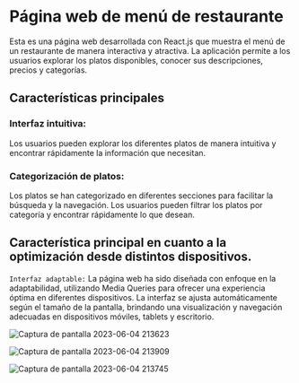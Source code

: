 # Página web de menú de restaurante

Esta es una página web desarrollada con React.js que muestra el menú de un restaurante de manera interactiva y atractiva. La aplicación permite a los usuarios explorar los platos disponibles, conocer sus descripciones, precios y categorías.

## Características principales 
### Interfaz intuitiva: 
Los usuarios pueden explorar los diferentes platos de manera intuitiva y encontrar rápidamente la información que necesitan.

### Categorización de platos:
 Los platos se han categorizado en diferentes secciones para facilitar la búsqueda y la navegación. Los usuarios pueden filtrar los platos por categoría y encontrar rápidamente lo que desean.

## Característica principal en cuanto a la optimización desde distintos dispositivos.

`Interfaz adaptable:` La página web ha sido diseñada con enfoque en la adaptabilidad, utilizando Media Queries para ofrecer una experiencia óptima en diferentes dispositivos. La interfaz se ajusta automáticamente según el tamaño de la pantalla, brindando una visualización y navegación adecuadas en dispositivos móviles, tablets y escritorio.

![Captura de pantalla 2023-06-04 213623](https://github.com/genesis-nf/restaurante-carta/assets/79811065/0d0e150b-6376-44b7-b875-a6c402612949)

![Captura de pantalla 2023-06-04 213909](https://github.com/genesis-nf/restaurante-carta/assets/79811065/a6ea1b06-6cd8-4281-90b0-05588fc463cd)

![Captura de pantalla 2023-06-04 213745](https://github.com/genesis-nf/restaurante-carta/assets/79811065/f31b3c84-c7b8-4762-8877-cfd448d84b0e)





